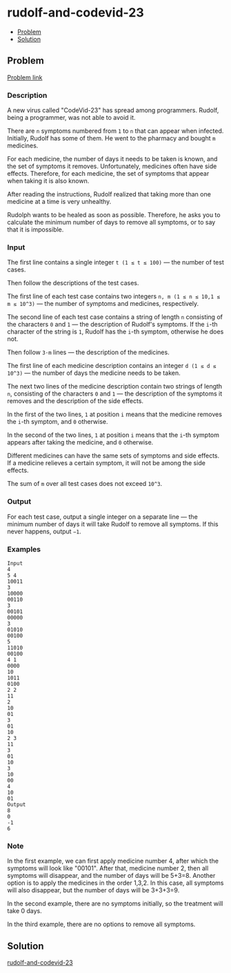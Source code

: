 # rudolf-and-codevid-23
- [Problem](#problem)
- [Solution](#solution)

## Problem
[Problem link](https://codeforces.com/contest/1846/problem/G)

### Description
A new virus called "CodeVid-23" has spread among programmers. Rudolf, being a programmer, was not able to avoid it.

There are `n` symptoms numbered from `1` to `n` that can appear when infected. Initially, Rudolf has some of them. He went to the pharmacy and bought `m` medicines.

For each medicine, the number of days it needs to be taken is known, and the set of symptoms it removes. Unfortunately, medicines often have side effects. Therefore, for each medicine, the set of symptoms that appear when taking it is also known.

After reading the instructions, Rudolf realized that taking more than one medicine at a time is very unhealthy.

Rudolph wants to be healed as soon as possible. Therefore, he asks you to calculate the minimum number of days to remove all symptoms, or to say that it is impossible.

### Input
The first line contains a single integer `t (1 ≤ t ≤ 100)` — the number of test cases.

Then follow the descriptions of the test cases.

The first line of each test case contains two integers `n, m (1 ≤ n ≤ 10,1 ≤ m ≤ 10^3)` — the number of symptoms and medicines, respectively.

The second line of each test case contains a string of length `n`
consisting of the characters `0` and `1` — the description of Rudolf's symptoms. If the `i`-th character of the string is `1`, Rudolf has the `i`-th symptom, otherwise he does not.

Then follow `3⋅m` lines — the description of the medicines.

The first line of each medicine description contains an integer `d (1 ≤ d ≤ 10^3)` — the number of days the medicine needs to be taken.

The next two lines of the medicine description contain two strings of length `n`, consisting of the characters `0` and `1` — the description of the symptoms it removes and the description of the side effects.

In the first of the two lines, `1` at position `i` means that the medicine removes the `i`-th symptom, and `0` otherwise.

In the second of the two lines, `1` at position `i` means that the `i`-th symptom appears after taking the medicine, and `0` otherwise.

Different medicines can have the same sets of symptoms and side effects. If a medicine relieves a certain symptom, it will not be among the side effects.

The sum of `m` over all test cases does not exceed `10^3`.

### Output
For each test case, output a single integer on a separate line — the minimum number of days it will take Rudolf to remove all symptoms. If this never happens, output `−1`.

### Examples
```
Input
4
5 4
10011
3
10000
00110
3
00101
00000
3
01010
00100
5
11010
00100
4 1
0000
10
1011
0100
2 2
11
2
10
01
3
01
10
2 3
11
3
01
10
3
10
00
4
10
01
Output
8
0
-1
6
```

### Note
In the first example, we can first apply medicine number 4, after which the symptoms will look like "00101". After that, medicine number 2, then all symptoms will disappear, and the number of days will be 5+3=8. Another option is to apply the medicines in the order 1,3,2. In this case, all symptoms will also disappear, but the number of days will be 3+3+3=9.

In the second example, there are no symptoms initially, so the treatment will take 0 days.

In the third example, there are no options to remove all symptoms.

## Solution

[rudolf-and-codevid-23](rudolf-and-codevid-23.cpp)